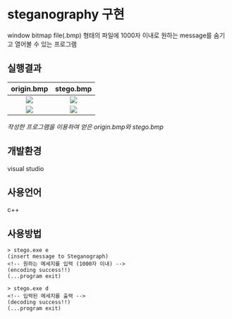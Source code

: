 
# steganography 구현

window bitmap file(.bmp) 형태의 파일에 1000자 이내로 원하는 message를 숨기고 열어볼 수 있는 프로그램

## 실행결과
|origin.bmp|stego.bmp|
|:---:|:---:|
|<img src="https://user-images.githubusercontent.com/44011462/92374126-49656380-f13a-11ea-9cb5-82189412bc38.jpg">|<img src="https://user-images.githubusercontent.com/44011462/92374126-49656380-f13a-11ea-9cb5-82189412bc38.jpg">|
|<img src="https://user-images.githubusercontent.com/44011462/93299536-2b7dba00-f830-11ea-9f6a-9e440eb4b009.png">|<img src="https://user-images.githubusercontent.com/44011462/93299550-2f114100-f830-11ea-8cff-a324be282500.png" >|   

*작성한 프로그램을 이용하여 얻은 origin.bmp와 stego.bmp*  

## 개발환경  
visual studio

## 사용언어
c++

## 사용방법
```
> stego.exe e
(insert message to Steganograph)
<!-- 원하는 메세지를 입력 (1000자 이내) -->
(encoding success!!)
(...program exit)

> stego.exe d
<!-- 입력된 메세지를 출력 -->
(decoding success!!)
(...program exit)
```  
